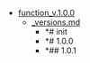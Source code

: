 - <a href = "F:\Node_projects\Node_Way\Jobs\TshExamp_to_myModules\function_v.1.0.0\cat.function_v.1.0.0\dir.function_v.1.0.0.md">function_v.1.0.0</a>
    - <a href = "F:\Node_projects\Node_Way\Jobs\TshExamp_to_myModules\function_v.1.0.0\_versions.md">_versions.md</a>
        - *# init 
        - *# 1.0.0
        - *## 1.0.1
